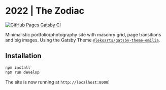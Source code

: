 # 2022 | The Zodiac

[![GitHub Pages Gatsby CI](https://github.com/Microlens/2022/actions/workflows/pages.yml/badge.svg)](https://github.com/Microlens/2022/actions/workflows/pages.yml)

Minimalistic portfolio/photography site with masonry grid, page transitions and big images. Using the Gatsby Theme [`@lekoarts/gatsby-theme-emilia`](https://github.com/LekoArts/gatsby-themes/tree/main/themes/gatsby-theme-emilia).

## Installation

```sh
npm install
npm run develop
```

The site is now running at `http://localhost:8000`!
